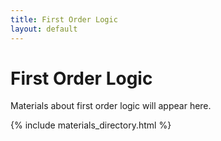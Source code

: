 ```yaml
---
title: First Order Logic
layout: default
---
```

# First Order Logic

Materials about first order logic will appear here.

{% include materials_directory.html %}
